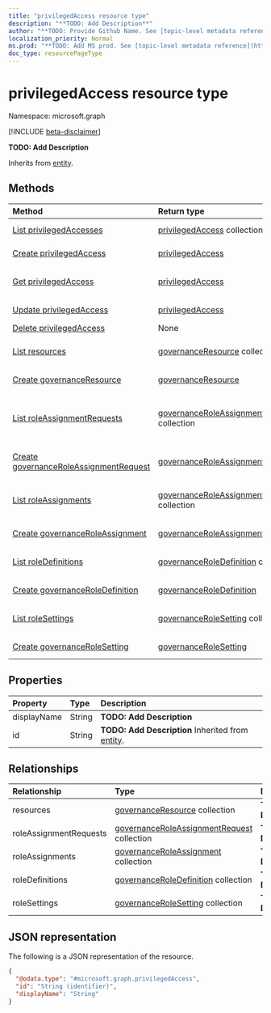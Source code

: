 ```yaml
---
title: "privilegedAccess resource type"
description: "**TODO: Add Description**"
author: "**TODO: Provide Github Name. See [topic-level metadata reference](https://msgo.azurewebsites.net/add/document/guidelines/metadata.html#topic-level-metadata)**"
localization_priority: Normal
ms.prod: "**TODO: Add MS prod. See [topic-level metadata reference](https://msgo.azurewebsites.net/add/document/guidelines/metadata.html#topic-level-metadata)**"
doc_type: resourcePageType
---
```


# privilegedAccess resource type

Namespace: microsoft.graph

[!INCLUDE [beta-disclaimer](../../includes/beta-disclaimer.md)]

**TODO: Add Description**


Inherits from [entity](../resources/entity.md).

## Methods
|Method|Return type|Description|
|:---|:---|:---|
|[List privilegedAccesses](../api/privilegedaccess-list.md)|[privilegedAccess](../resources/privilegedaccess.md) collection|Get a list of the [privilegedAccess](../resources/privilegedaccess.md) objects and their properties.|
|[Create privilegedAccess](../api/privilegedaccess-post-privilegedaccess.md)|[privilegedAccess](../resources/privilegedaccess.md)|Create a new [privilegedAccess](../resources/privilegedaccess.md) object.|
|[Get privilegedAccess](../api/privilegedaccess-get.md)|[privilegedAccess](../resources/privilegedaccess.md)|Read the properties and relationships of a [privilegedAccess](../resources/privilegedaccess.md) object.|
|[Update privilegedAccess](../api/privilegedaccess-update.md)|[privilegedAccess](../resources/privilegedaccess.md)|Update the properties of a [privilegedAccess](../resources/privilegedaccess.md) object.|
|[Delete privilegedAccess](../api/privilegedaccess-delete.md)|None|Deletes a [privilegedAccess](../resources/privilegedaccess.md) object.|
|[List resources](../api/privilegedaccess-list-resources.md)|[governanceResource](../resources/governanceresource.md) collection|Get the governanceResource resources from the resources navigation property.|
|[Create governanceResource](../api/privilegedaccess-post-resources.md)|[governanceResource](../resources/governanceresource.md)|Create a new governanceResource object.|
|[List roleAssignmentRequests](../api/privilegedaccess-list-roleassignmentrequests.md)|[governanceRoleAssignmentRequest](../resources/governanceroleassignmentrequest.md) collection|Get the governanceRoleAssignmentRequest resources from the roleAssignmentRequests navigation property.|
|[Create governanceRoleAssignmentRequest](../api/privilegedaccess-post-roleassignmentrequests.md)|[governanceRoleAssignmentRequest](../resources/governanceroleassignmentrequest.md)|Create a new governanceRoleAssignmentRequest object.|
|[List roleAssignments](../api/privilegedaccess-list-roleassignments.md)|[governanceRoleAssignment](../resources/governanceroleassignment.md) collection|Get the governanceRoleAssignment resources from the roleAssignments navigation property.|
|[Create governanceRoleAssignment](../api/privilegedaccess-post-roleassignments.md)|[governanceRoleAssignment](../resources/governanceroleassignment.md)|Create a new governanceRoleAssignment object.|
|[List roleDefinitions](../api/privilegedaccess-list-roledefinitions.md)|[governanceRoleDefinition](../resources/governanceroledefinition.md) collection|Get the governanceRoleDefinition resources from the roleDefinitions navigation property.|
|[Create governanceRoleDefinition](../api/privilegedaccess-post-roledefinitions.md)|[governanceRoleDefinition](../resources/governanceroledefinition.md)|Create a new governanceRoleDefinition object.|
|[List roleSettings](../api/privilegedaccess-list-rolesettings.md)|[governanceRoleSetting](../resources/governancerolesetting.md) collection|Get the governanceRoleSetting resources from the roleSettings navigation property.|
|[Create governanceRoleSetting](../api/privilegedaccess-post-rolesettings.md)|[governanceRoleSetting](../resources/governancerolesetting.md)|Create a new governanceRoleSetting object.|

## Properties
|Property|Type|Description|
|:---|:---|:---|
|displayName|String|**TODO: Add Description**|
|id|String|**TODO: Add Description** Inherited from [entity](../resources/entity.md).|

## Relationships
|Relationship|Type|Description|
|:---|:---|:---|
|resources|[governanceResource](../resources/governanceresource.md) collection|**TODO: Add Description**|
|roleAssignmentRequests|[governanceRoleAssignmentRequest](../resources/governanceroleassignmentrequest.md) collection|**TODO: Add Description**|
|roleAssignments|[governanceRoleAssignment](../resources/governanceroleassignment.md) collection|**TODO: Add Description**|
|roleDefinitions|[governanceRoleDefinition](../resources/governanceroledefinition.md) collection|**TODO: Add Description**|
|roleSettings|[governanceRoleSetting](../resources/governancerolesetting.md) collection|**TODO: Add Description**|

## JSON representation
The following is a JSON representation of the resource.
<!-- {
  "blockType": "resource",
  "keyProperty": "id",
  "@odata.type": "microsoft.graph.privilegedAccess",
  "baseType": "microsoft.graph.entity",
  "openType": false
}
-->
``` json
{
  "@odata.type": "#microsoft.graph.privilegedAccess",
  "id": "String (identifier)",
  "displayName": "String"
}
```

